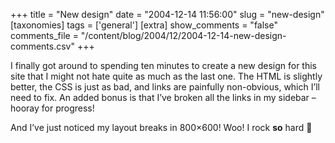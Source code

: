 +++
title = "New design"
date = "2004-12-14 11:56:00"
slug = "new-design"
[taxonomies]
tags = ['general']
[extra]
show_comments = "false"
comments_file = "/content/blog/2004/12/2004-12-14-new-design-comments.csv"
+++

I finally got around to spending ten minutes to create a new design for this site that I might not hate quite as much as the last one. The HTML is slightly better, the CSS is just as bad, and links are painfully non-obvious, which I’ll need to fix. An added bonus is that I’ve broken all the links in my sidebar – hooray for progress!

<ins datetime="2004-12-14T13:07:58Z"></ins>

And I’ve just noticed my layout breaks in 800×600! Woo! I rock **so** hard 🙂

